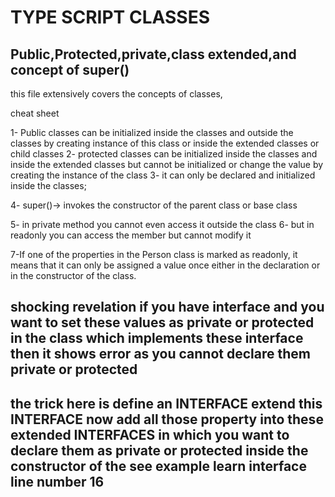 # TYPE SCRIPT CLASSES

## Public,Protected,private,class extended,and concept of super()

this file extensively covers the concepts of classes,

cheat sheet

1- Public classes can be initialized inside the classes and outside the classes by creating instance of this class or inside the extended classes or child classes
2- protected classes can be initialized inside the classes and inside the extended classes but cannot be initialized or change the value by creating the instance of the class
3- it can only be declared and initialized inside the classes;

4- super()-> invokes the constructor of the parent class or base class

5- in private method you cannot even access it outside the class
6- but in readonly you can access the member but cannot modify it

 7-If one of the properties in the Person class is marked as readonly, it means that it can only be assigned a value once either in the declaration or in the constructor of the class. 

 ## shocking revelation if you have interface and you want to set these values as private or protected in the class which implements these interface then it shows error as you cannot declare them private or protected 
 ## the trick here is define an INTERFACE extend this INTERFACE now add all those property into these extended INTERFACES in which you want to declare them as private or protected inside the constructor of the see example learn interface line number 16
 
